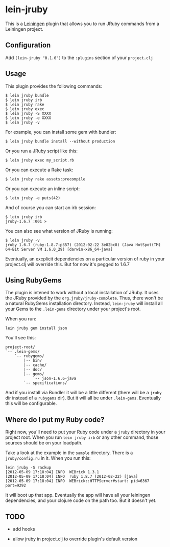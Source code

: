 # lein-jruby

This is a [Leiningen](https://github.com/technomancy/leiningen "Leiningen") plugin that allows you to run JRuby commands from a Leiningen project.

## Configuration

Add `[lein-jruby "0.1.0"]` to the `:plugins` section of your `project.clj`

## Usage

This plugin provides the following commands:

    $ lein jruby bundle
    $ lein jruby irb
    $ lein jruby rake
    $ lein jruby exec
    $ lein jruby -S XXXX
    $ lein jruby -e XXXX
    $ lein jruby -v

For example, you can install some gem with bundler:

    $ lein jruby bundle install --without production

Or you run a JRuby script like this:

    $ lein jruby exec my_script.rb

Or you can execute a Rake task:

    $ lein jruby rake assets:precompile

Or you can execute an inline script:

    $ lein jruby -e puts(42)

And of course you can start an irb session:

    $ lein jruby irb
    jruby-1.6.7 :001 >

You can also see what version of JRuby is running:

    $ lein jruby -v
    jruby 1.6.7 (ruby-1.8.7-p357) (2012-02-22 3e82bc8) (Java HotSpot(TM) 64-Bit Server VM 1.6.0_29) [darwin-x86_64-java]

Eventually, an excplicit dependencies on a particular version of ruby in your project.clj will override this.  But for now it's pegged to 1.6.7

## Using RubyGems

The plugin is intened to work without a local installation of JRuby.  It uses the JRuby provided by the `org.jruby/jruby-complete`.  Thus, there won't be a natural RubyGems installation directory.  Instead, `lein-jruby` will install all your Gems to the `.lein-gems` directory under your project's root.

When you run:

    lein jruby gem install json

You'll see this:

    project-root/
    `-- .lein-gems/
        `-- rubygems/
            |-- bin/
            |-- cache/
            |-- doc/
            |-- gems/
                `-- json-1.6.6-java
            `-- specifications/
    

And if you install via Bundler it will be a little different (there will be a `jruby` dir instead of a `rubygems` dir).  But it will all be under `.lein-gems`.  Eventually this will be configurable. 

## Where do I put my Ruby code?

Right now, you'll need to put your Ruby code under a `jruby` directory in your project root.  When you run `lein jruby irb` or any other command, those sources should be on your loadpath.

Take a look at the example in the `sample` directory.  There is a `jruby/config.ru` in it.  When you run this:

    lein jruby -S rackup
    [2012-05-09 17:18:04] INFO  WEBrick 1.3.1
    [2012-05-09 17:18:04] INFO  ruby 1.8.7 (2012-02-22) [java]
    [2012-05-09 17:18:04] INFO  WEBrick::HTTPServer#start: pid=6367 port=9292

It will boot up that app.  Eventually the app will have all your leiningen dependencies, and your clojure code on the path too.  But it doesn't yet.

## TODO

+  add hooks

+  allow jruby in project.clj to override plugin's default version

